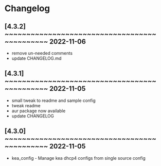# Changelog

## [4.3.2] ~~~~~~~~~~~~~~~~~~~~~~~~~~~~~~~~~~~~~~~~~~~~~ 2022-11-06
 - remove un-needed comments  
 - update CHANGELOG.md  

## [4.3.1] ~~~~~~~~~~~~~~~~~~~~~~~~~~~~~~~~~~~~~~~~~~~~~ 2022-11-05
 - small tweak to readme and sample config  
 - tweak readme  
 - aur package now available  
 - update CHANGELOG  

## [4.3.0] ~~~~~~~~~~~~~~~~~~~~~~~~~~~~~~~~~~~~~~~~~~~~~ 2022-11-05
 - kea_config - Manage kea dhcp4 configs from single source config  

